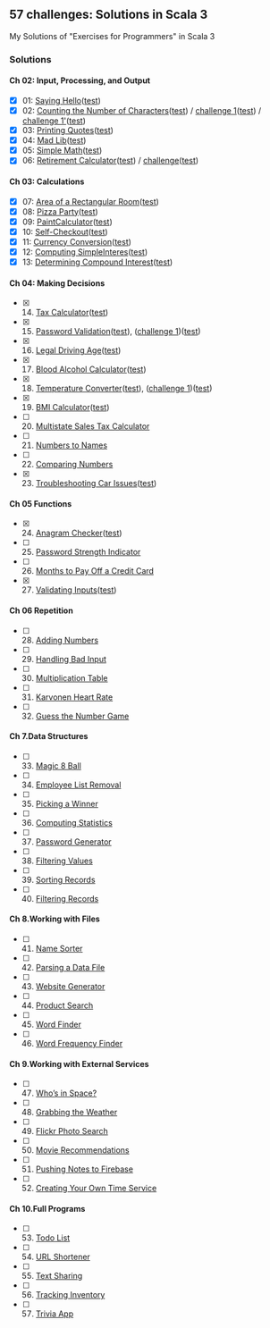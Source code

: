 ## 57 challenges: Solutions in Scala 3
My Solutions of "Exercises for Programmers" in Scala 3

### Solutions

#### Ch 02: Input, Processing, and Output
- [x] 01: [Saying Hello](src/main/scala/exercises/ex01/Solution01.scala)([test](src/test/scala/exercises/ex01/Solution01Test.scala))
- [x] 02: [Counting the Number of Characters](src/main/scala/exercises/ex02/Solution01.scala)([test](src/test/scala/exercises/ex02/Solution01Test.scala)) / [challenge 1](src/main/scala/exercises/ex02/Solution02.scala)([test](src/test/scala/exercises/ex02/Solution02Test.scala)) / [challenge 1'](src/main/scala/exercises/ex02/Solution03.scala)([test](src/test/scala/exercises/ex02/Solution03Test.scala))
- [x] 03: [Printing Quotes](src/main/scala/exercises/ex03/Solution01.scala)([test](src/test/scala/exercises/ex03/Solution01Test.scala))
- [x] 04: [Mad Lib](src/main/scala/exercises/ex04/Solution01.scala)([test](src/test/scala/exercises/ex04/Solution01Test.scala))
- [x] 05: [Simple Math](src/main/scala/exercises/ex05/Solution01.scala)([test](src/test/scala/exercises/ex05/Solution01Test.scala))
- [x] 06: [Retirement Calculator](src/main/scala/exercises/ex06/Solution01.scala)([test](src/test/scala/exercises/ex06/Solution01Test.scala)) / [challenge](src/main/scala/exercises/ex06/Solution02.scala)([test](src/test/scala/exercises/ex06/Solution02Test.scala))
#### Ch 03: Calculations
- [x] 07: [Area of a Rectangular Room](src/main/scala/exercises/ex07/Solution01.scala)([test](src/test/scala/exercises/ex07/Solution01Test.scala))
- [x] 08: [Pizza Party](src/main/scala/exercises/ex08/Solution01.scala)([test](src/test/scala/exercises/ex08/Solution01Test.scala))
- [x] 09: [PaintCalculator](src/main/scala/exercises/ex09/Solution01.scala)([test](src/test/scala/exercises/ex09/Solution01Test.scala))
- [x] 10: [Self-Checkout](src/main/scala/exercises/ex10/Solution01.scala)([test](src/test/scala/exercises/ex10/Solution01Test.scala))
- [x] 11: [Currency Conversion](src/main/scala/exercises/ex11/Solution01.scala)([test](src/test/scala/exercises/ex11/Solution01Test.scala))
- [x] 12: [Computing SimpleInteres](src/main/scala/exercises/ex12/Solution01.scala)([test](src/test/scala/exercises/ex12/Solution01Test.scala))
- [x] 13: [Determining Compound Interest](src/main/scala/exercises/ex13/Solution01.scala)([test](src/test/scala/exercises/ex13/Solution01Test.scala))
#### Ch 04: Making Decisions
- [x] 14. [Tax Calculator](src/main/scala/exercises/ex14/Solution01.scala)([test](src/test/scala/exercises/ex14/Solution01Test.scala))
- [x] 15. [Password Validation](src/main/scala/exercises/ex15/Solution01.scala)([test](src/test/scala/exercises/ex15/Solution01Test.scala)), ([challenge 1](src/main/scala/exercises/ex15/Solution02.scala))([test](src/test/scala/exercises/ex15/Solution02Test.scala))
- [x] 16. [Legal Driving Age](src/main/scala/exercises/ex16/Solution01.scala)([test](src/test/scala/exercises/ex16/Solution01Test.scala))
- [x] 17. [Blood Alcohol Calculator](src/main/scala/exercises/ex17/Solution01.scala)([test](src/test/scala/exercises/ex17/Solution01Test.scala))
- [X] 18. [Temperature Converter](src/main/scala/exercises/ex18/Solution01.scala)([test](src/test/scala/exercises/ex18/Solution01Test.scala)), ([challenge 1](src/main/scala/exercises/ex18/Solution02.scala))([test](src/test/scala/exercises/ex18/Solution02Test.scala))
- [x] 19. [BMI Calculator](src/main/scala/exercises/ex19/Solution01.scala)([test](src/test/scala/exercises/ex19/Solution01Test.scala))
- [ ] 20. [Multistate Sales Tax Calculator](src/main/scala/exercises/ex20/Solution01.scala)
- [ ] 21. [Numbers to Names](src/main/scala/exercises/ex21/Solution01.scala)
- [ ] 22. [Comparing Numbers](src/main/scala/exercises/ex22/Solution01.scala)
- [x] 23. [Troubleshooting Car Issues](src/main/scala/exercises/ex23/Solution01.scala)([test](src/test/scala/exercises/ex23/Solution01Test.scala))
#### Ch 05 Functions
- [x] 24. [Anagram Checker](src/main/scala/exercises/ex24/Solution01.scala)([test](src/test/scala/exercises/ex24/Solution01Test.scala))
- [ ] 25. [Password Strength Indicator](src/main/scala/exercises/ex25/Solution01.scala)
- [ ] 26. [Months to Pay Off a Credit Card](src/main/scala/exercises/ex26/Solution01.scala)
- [x] 27. [Validating Inputs](src/main/scala/exercises/ex27/Solution01.scala)([test](src/test/scala/exercises/ex27/Solution01Test.scala))
#### Ch 06 Repetition
- [ ] 28. [Adding Numbers](src/main/scala/exercises/ex28/Solution01.scala)
- [ ] 29. [Handling Bad Input](src/main/scala/exercises/ex29/Solution01.scala)
- [ ] 30. [Multiplication Table](src/main/scala/exercises/ex30/Solution01.scala)
- [ ] 31. [Karvonen Heart Rate](src/main/scala/exercises/ex31/Solution01.scala)
- [ ] 32. [Guess the Number Game](src/main/scala/exercises/ex32/Solution01.scala)
#### Ch 7.Data Structures
- [ ] 33. [Magic 8 Ball](src/main/scala/exercises/ex33/Solution01.scala)
- [ ] 34. [Employee List Removal](src/main/scala/exercises/ex34/Solution01.scala)
- [ ] 35. [Picking a Winner](src/main/scala/exercises/ex35/Solution01.scala)
- [ ] 36. [Computing Statistics](src/main/scala/exercises/ex36/Solution01.scala)
- [ ] 37. [Password Generator](src/main/scala/exercises/ex37/Solution01.scala)
- [ ] 38. [Filtering Values](src/main/scala/exercises/ex38/Solution01.scala)
- [ ] 39. [Sorting Records](src/main/scala/exercises/ex39/Solution01.scala)
- [ ] 40. [Filtering Records](src/main/scala/exercises/ex40/Solution01.scala)
#### Ch 8.Working with Files
- [ ] 41. [Name Sorter](src/main/scala/exercises/ex41/Solution01.scala)
- [ ] 42. [Parsing a Data File](src/main/scala/exercises/ex42/Solution01.scala)
- [ ] 43. [Website Generator](src/main/scala/exercises/ex43/Solution01.scala)
- [ ] 44. [Product Search](src/main/scala/exercises/ex44/Solution01.scala)
- [ ] 45. [Word Finder](src/main/scala/exercises/ex45/Solution01.scala)
- [ ] 46. [Word Frequency Finder](src/main/scala/exercises/ex46/Solution01.scala)
#### Ch 9.Working with External Services
- [ ] 47. [Who’s in Space?](src/main/scala/exercises/ex47/Solution01.scala)
- [ ] 48. [Grabbing the Weather](src/main/scala/exercises/ex48/Solution01.scala)
- [ ] 49. [Flickr Photo Search](src/main/scala/exercises/ex49/Solution01.scala)
- [ ] 50. [Movie Recommendations](src/main/scala/exercises/ex50/Solution01.scala)
- [ ] 51. [Pushing Notes to Firebase](src/main/scala/exercises/ex51/Solution01.scala)
- [ ] 52. [Creating Your Own Time Service](src/main/scala/exercises/ex52/Solution01.scala)
#### Ch 10.Full Programs
- [ ] 53. [Todo List](src/main/scala/exercises/ex53/Solution01.scala)
- [ ] 54. [URL Shortener](src/main/scala/exercises/ex54/Solution01.scala)
- [ ] 55. [Text Sharing](src/main/scala/exercises/ex55/Solution01.scala)
- [ ] 56. [Tracking Inventory](src/main/scala/exercises/ex56/Solution01.scala)
- [ ] 57. [Trivia App](src/main/scala/exercises/ex57/Solution01.scala)